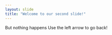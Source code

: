 ```yaml
---
layout: slide
title: "Welcome to our second slide!"
---
```

But nothing happens
Use the left arrow to go back!
